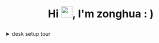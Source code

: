 
# <p align="center">Hi <img src="https://raw.githubusercontent.com/MartinHeinz/MartinHeinz/master/wave.gif" width="30">, I'm zonghua : )</p>

<details>
<summary>desk setup tour</summary>

- ThinkPad T480s
  + Intel SSDPEKKF256G8L
  + Samsung DDR4 8GB RAM * 2

- Intel® NUC Kit NUC6CAYH
  + Samsung SSD 850 120GB
  + Samsung DDR3L 4GB RAM * 2
  
- Sony MH750
  
- iPhone XR

- EarPods (3.5mm Headphone Plug)
- Lightning to 3.5 mm Headphone Jack Adapter

- Kindle Paperwhite 3

- Phicomm N1
- Phicomm H1 * 2
  + Western Digital WD5000LPVT 500GB
  + Western Digital WD5000LPVX 500GB
  
- SanDisk Ultra 32GB
- SanDisk Cruzer Force 8GB


</details>
